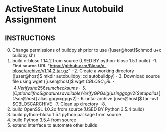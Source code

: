 ActiveState Linux Autobuild Assignment
======================================
INSTRUCTIONS
------------
0. Change permissions of buildpy.sh prior to use ([user@host]$chmod u+x buildpy.sh)
1. build c-blosc 1.14.2 from source (USED BY python-blosc 1.5.1 build) 
⋅⋅1. Find source URL "https://github.com/Blosc/c-blosc/archive/v1.14.2.tar.gz"
⋅⋅2. Create a working directory ([user@host]$ mkdir autobuildpy; cd autobuildpy)
⋅⋅3. Download source file using wget ([user@host]$ wget $CBLOSC_URL
⋅⋅4. Verify sha256sum checksums
⋅⋅5. (Optional if no Signatures available) Verify GPG sig (using gpgv2 (Setup alias [User@host]$ alias gpgv=gpgv2)
⋅⋅6. untar archive [user@host]$ tar -xvf $CBLOSCARCHIVE
⋅⋅7. Clean up directory
⋅⋅8. 
2. build OpenSSL 1.0.2o from source (USED BY Python 3.5.4 build)
3. build python-blosc 1.5.1 python package from source 
4. build Python 3.5.4 from source
5. extend interface to automate other builds




